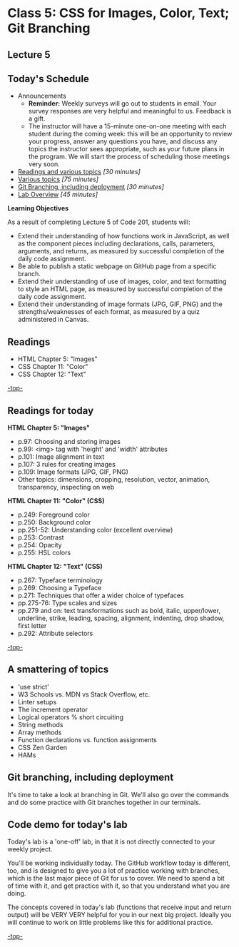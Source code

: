 # Class 5: CSS for Images, Color, Text; Git Branching

<a id="top"></a>
## Lecture 5

## Today's Schedule
- Announcements
	- **Reminder:** Weekly surveys will go out to students in email. Your survey responses are very helpful and meaningful to us. Feedback is a gift.
	- The instructor will have a 15-minute one-on-one meeting with each student during the coming week: this will be an opportunity to review your progress, answer any questions you have, and discuss any topics the instructor sees appropriate, such as your future plans in the program. We will start the process of scheduling those meetings very soon.
- [Readings and various topics](#readings) *[30 minutes]*
- [Various topics](#smattering) *[75 minutes]*
- [Git Branching, including deployment](#git) *[30 minutes]*
- [Lab Overview](#lab) *[45 minutes]*

**Learning Objectives**

As a result of completing Lecture 5 of Code 201, students will:

- Extend their understanding of how functions work in JavaScript, as well as the component pieces including declarations, calls, parameters, arguments, and returns, as measured by successful completion of the daily code assignment.
- Be able to publish a static webpage on GitHub page from a specific branch.
- Extend their understanding of use of images, color, and text formatting to style an HTML page, as measured by successful completion of the daily code assignment.
- Extend their understanding of image formats (JPG, GIF, PNG) and the strengths/weaknesses of each format, as measured by a quiz administered in Canvas.

## Readings

- HTML Chapter 5: "Images"
- CSS Chapter 11: "Color"
- CSS Chapter 12: "Text"

[-top-](#top)

<a id="readings"></a>

## Readings for today

**HTML Chapter 5: "Images"**

- p.97: Choosing and storing images
- p.99: \<img> tag with 'height' and 'width' attributes
- p.101: Image alignment in text
- p.107: 3 rules for creating images
- p.109: Image formats (JPG, GIF, PNG)
- Other topics: dimensions, cropping, resolution, vector, animation, transparency, inspecting on web

**HTML Chapter 11: "Color" (CSS)**

- p.249: Foreground color
- p.250: Background color
- pp.251-52: Understanding color (excellent overview)
- p.253: Contrast
- p.254: Opacity
- p.255: HSL colors

**HTML Chapter 12: "Text" (CSS)**

- p.267: Typeface terminology
- p.269: Choosing a Typeface
- p.271: Techniques that offer a wider choice of typefaces
- pp.275-76: Type scales and sizes
- pp.279 and on: text transformations such as bold, italic, upper/lower, underline, strike, leading, spacing, alignment, indenting, drop shadow, first letter
- p.292: Attribute selectors

[-top-](#top)

<a id="smattering"></a>

## A smattering of topics

- 'use strict'
- W3 Schools vs. MDN vs Stack Overflow, etc.
- Linter setups
- The increment operator
- Logical operators % short circuiting
- String methods
- Array methods
- Function declarations vs. function assignments
- CSS Zen Garden
- HAMs

<a id="git"></a>

## Git branching, including deployment

It's time to take a look at branching in Git. We'll also go over the commands and do some practice with Git branches together in our terminals.

<a id="lab"></a>

## Code demo for today's lab

Today's lab is a 'one-off' lab, in that it is not directly connected to your weekly project.

You'll be working individually today. The GitHub workflow today is different, too, and is designed to give you a lot of practice working with branches, which is the last major piece of Git for us to cover. We need to spend a bit of time with it, and get practice with it, so that you understand what you are doing.

The concepts covered in today's lab (functions that receive input and return output) will be VERY VERY helpful for you in our next big project. Ideally you will continue to work on little problems like this for additional practice.

[-top-](#top)
